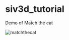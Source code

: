 # siv3d_tutorial 
Demo of Match the cat

![matchthecat](https://user-images.githubusercontent.com/42852440/97110061-68d04400-171a-11eb-91bc-9372c6e01e1b.gif)
